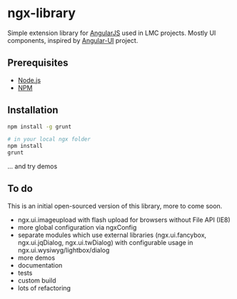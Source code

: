 # ngx-library

Simple extension library for [AngularJS] used in LMC projects. Mostly UI components, inspired by [Angular-UI] project.


## Prerequisites

- [Node.js]
- [NPM]


## Installation

````bash
npm install -g grunt

# in your local ngx folder
npm install
grunt
````

... and try demos


## To do

This is an initial open-sourced version of this library, more to come soon.

- ngx.ui.imageupload with flash upload for browsers without File API (IE8)
- more global configuration via ngxConfig
- separate modules which use external libraries (ngx.ui.fancybox, ngx.ui.jqDialog, ngx.ui.twDialog) with configurable usage in ngx.ui.wysiwyg/lightbox/dialog
- more demos
- documentation
- tests
- custom build
- lots of refactoring

[AngularJS]: http://angularjs.org/
[Angular-UI]: https://github.com/angular-ui/angular-ui
[Node.js]: http://nodejs.org/
[NPM]: http://npmjs.org/
